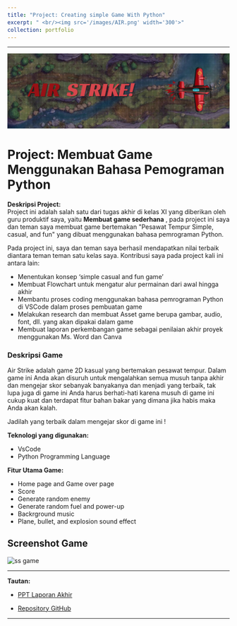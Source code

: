 ```yaml
---
title: "Project: Creating simple Game With Python"
excerpt: " <br/><img src='/images/AIR.png' width='300'>"
collection: portfolio
---
```

   

---
![Airstrike](/images/Airstrike-3.png)

# Project: **Membuat Game Menggunakan Bahasa Pemograman Python**

**Deskripsi Project:**  
Project ini adalah salah satu dari tugas akhir di kelas XI yang diberikan oleh guru produktif saya, yaitu **Membuat game sederhana** , pada project ini saya dan teman saya membuat game bertemakan "Pesawat Tempur Simple, casual, and fun" yang dibuat menggunakan bahasa pemrograman Python.

Pada project ini, saya dan teman saya berhasil mendapatkan nilai terbaik diantara teman teman satu kelas saya. Kontribusi saya pada project kali ini antara lain:
- Menentukan konsep ‘simple casual and fun game’
- Membuat Flowchart untuk mengatur alur permainan dari awal hingga akhir
- Membantu proses coding menggunakan bahasa pemrograman Python di VSCode dalam proses pembuatan game
- Melakukan research dan membuat Asset game berupa gambar, audio, font, dll. yang akan dipakai dalam game
- Membuat laporan perkembangan game sebagai penilaian akhir proyek menggunakan Ms. Word dan Canva



### Deskripsi Game

Air Strike adalah game 2D kasual yang bertemakan pesawat tempur. Dalam game ini Anda akan disuruh untuk mengalahkan semua musuh tanpa akhir dan mengejar skor sebanyak banyakanya dan menjadi yang terbaik, tak lupa juga di game ini Anda harus berhati-hati karena musuh di game ini cukup kuat dan terdapat fitur bahan bakar yang dimana jika habis maka Anda akan kalah. 

Jadilah yang terbaik dalam mengejar skor di game ini !

**Teknologi yang digunakan:**  
* VsCode
* Python Programming Language

**Fitur Utama Game:**
* Home page and Game over page
* Score
* Generate random enemy
* Generate random fuel and power-up
* Backrground music
* Plane, bullet, and explosion sound effect

## Screenshot Game
![ss game](/images/ss-Airstrike.png)

---

**Tautan:**

* [PPT Laporan Akhir](https://www.canva.com/design/DAGWEY-K4b8/AehxTHNkPEt4riQX-nJMiA/edit?utm_content=DAGWEY-K4b8&utm_campaign=designshare&utm_medium=link2&utm_source=sharebutton)  

* [Repository GitHub](https://github.com/gantengjanuar/Airstrike)

---

